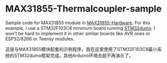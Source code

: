 # MAX31855-Thermalcoupler-sample
Sample code for MAX31855 module in [MAX31855-Hardware](https://github.com/DCZYewen/MAX31855-Module).
For this example, I use a STM32F103C8 minimum board running [STM32duino]().
I won't be hard to implement it in other similar boards like AVR ones or ESP32/8266 or Teensy modules.

这是与MAX31855模块配套的示例程序，我在这里使用了STM32F103C8最小系统的STM32duino框架完成。其他Arduino环境去就不再演示了。
